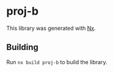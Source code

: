 # proj-b

This library was generated with [Nx](https://nx.dev).

## Building

Run `nx build proj-b` to build the library.

